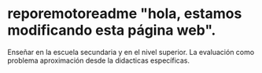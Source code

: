# reporemotoreadme "hola, estamos modificando esta página web".
Enseñar en la escuela secundaria y en el nivel superior. 
La evaluación como problema
aproximación desde la didacticas específicas.